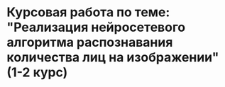 # Курсовая работа по теме: "Реализация нейросетевого алгоритма распознавания количества лиц на изображении"(1-2 курс)
